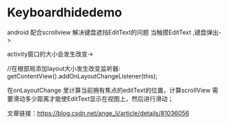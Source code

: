 # Keyboardhidedemo
android 配合scrollview 解决键盘遮挡EditText的问题
当触摸EditText ,键盘弹出-> 

activity窗口的大小会发生改变->

 //在根部局添加layout大小发生改变监听器: getContentView().addOnLayoutChangeListener(this);

在onLayoutChange 里计算当前拥有焦点的editText的位置，计算scrollView 需要滑动多少距离才能使EditText显示在视图上，然后进行滑动；

文章链接：https://blog.csdn.net/ange_li/article/details/81036056

